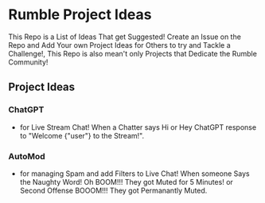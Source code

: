 # Rumble Project Ideas
This Repo is a List of Ideas That get Suggested! Create an Issue on the Repo and Add Your own Project Ideas for Others to try and Tackle a Challenge!, This Repo is also mean't only Projects that Dedicate the Rumble Community!

## Project Ideas
### ChatGPT
- for Live Stream Chat! When a Chatter says Hi or Hey ChatGPT response to "Welcome {"user"} to the Stream!".

### AutoMod
- for managing Spam and add Filters to Live Chat! When someone Says the Naughty Word! Oh BOOM!!! They got Muted for 5 Minutes! or Second Offense BOOOM!!! They got Permanantly Muted.
